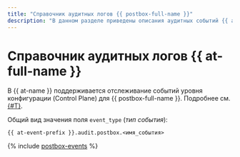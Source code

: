 ```yaml
---
title: "Справочник аудитных логов {{ postbox-full-name }}"
description: "В данном разделе приведены описания аудитных событий {{ at-full-name }}, собираемых в сервисе {{ postbox-name }}."
---
```


# Справочник аудитных логов {{ at-full-name }}

В {{ at-name }} поддерживается отслеживание событий уровня конфигурации (Control Plane) для {{ postbox-full-name }}. Подробнее см. [{#T}](../audit-trails/concepts/format.md).

Общий вид значения поля `event_type` (_тип события_):

```text
{{ at-event-prefix }}.audit.postbox.<имя_события>
```

{% include [postbox-events](../_includes/audit-trails/events/postbox-events.md) %}